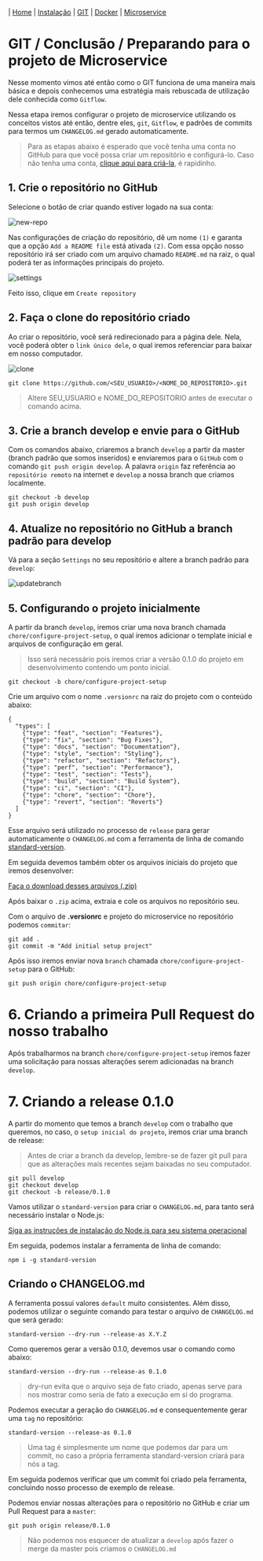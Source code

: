 | [Home](/handson_microservice) | [Instalação](/handson_microservice/instalacao) | [GIT](/handson_microservice/git) | [Docker](/handson_microservice/docker) | [Microservice](/handson_microservice/microservice)

# GIT / Conclusão / Preparando para o projeto de Microservice

Nesse momento vimos até então como o GIT funciona de uma maneira mais básica e depois conhecemos uma estratégia mais rebuscada de utilização dele conhecida como `Gitflow`.

Nessa etapa iremos configurar o projeto de microservice utilizando os conceitos vistos até então, dentre eles, `git`, `Gitflow`, e padrões de commits para termos um `CHANGELOG.md` gerado automaticamente.

> Para as etapas abaixo é esperado que você tenha uma conta no GitHub para que você possa criar um repositório e configurá-lo. Caso não tenha uma conta, [clique aqui para criá-la](https://github.com/join?ref_cta=Sign+up&ref_loc=header+logged+out&ref_page=%2F&source=header-home), é rapidinho.

## 1. Crie o repositório no GitHub

Selecione o botão de criar quando estiver logado na sua conta:

![new-repo](https://user-images.githubusercontent.com/18057391/92059895-cf636200-ed68-11ea-9aa2-eacfdb8d38ed.png)

Nas configurações de criação do repositório, dê um nome `(1)` e garanta que a opção `Add a README file` está ativada `(2)`. Com essa opção nosso repositório irá ser criado com um arquivo chamado `README.md` na raiz, o qual poderá ter as informações principais do projeto.

![settings](https://user-images.githubusercontent.com/18057391/92060017-194c4800-ed69-11ea-87f0-e414047a69c1.png)

Feito isso, clique em `Create repository`

## 2. Faça o clone do repositório criado 

Ao criar o repositório, você será redirecionado para a página dele. Nela, você poderá obter o `link único dele`, o qual iremos referenciar para baixar em nosso computador.

![clone](https://user-images.githubusercontent.com/18057391/92060216-8cee5500-ed69-11ea-8e0f-64d6e5ca36aa.png)

```
git clone https://github.com/<SEU_USUARIO>/<NOME_DO_REPOSITORIO>.git
```

> Altere SEU_USUARIO e NOME_DO_REPOSITORIO antes de executar o comando acima.

## 3. Crie a branch develop e envie para o GitHub

Com os comandos abaixo, criaremos a branch `develop` a partir da master (branch padrão que somos inseridos) e enviaremos para o `GitHub` com o comando `git push origin develop`. A palavra `origin` faz referência ao `repositório remoto` na internet e `develop` a nossa branch que criamos localmente.

```
git checkout -b develop
git push origin develop
```

## 4. Atualize no repositório no GitHub a branch padrão para develop

Vá para a seção `Settings` no seu repositório e altere a branch padrão para `develop`:

![updatebranch](https://user-images.githubusercontent.com/18057391/92060532-6bda3400-ed6a-11ea-84e4-a95e15d3198b.png)

## 5. Configurando o projeto inicialmente

A partir da branch `develop`, iremos criar uma nova branch chamada `chore/configure-project-setup`, o qual iremos adicionar o template inicial e arquivos de configuração em geral.

> Isso será necessário pois iremos criar a versão 0.1.0 do projeto em desenvolvimento contendo um ponto inicial. 

```
git checkout -b chore/configure-project-setup
```

Crie um arquivo com o nome `.versionrc` na raiz do projeto com o conteúdo abaixo:

```
{
  "types": [
    {"type": "feat", "section": "Features"},
    {"type": "fix", "section": "Bug Fixes"},
    {"type": "docs", "section": "Documentation"},
    {"type": "style", "section": "Styling"},
    {"type": "refactor", "section": "Refactors"},
    {"type": "perf", "section": "Performance"},
    {"type": "test", "section": "Tests"},
    {"type": "build", "section": "Build System"},
    {"type": "ci", "section": "CI"},
    {"type": "chore", "section": "Chore"},
    {"type": "revert", "section": "Reverts"}
  ]
}
```

Esse arquivo será utilizado no processo de `release` para gerar automaticamente o `CHANGELOG.md` com a ferramenta de linha de comando [standard-version](https://github.com/conventional-changelog/standard-version).

Em seguida devemos também obter os arquivos iniciais do projeto que iremos desenvolver:

[Faça o download desses arquivos (.zip)](/handson_microservice/microservice-setup.zip)

Após baixar o `.zip` acima, extraia e cole os arquivos no repositório seu.

Com o arquivo de **.versionrc** e projeto do microservice no repositório podemos `commitar`:

```
git add .
git commit -m "Add initial setup project"
```

Após isso iremos enviar nova `branch` chamada `chore/configure-project-setup` para o GitHub:

```
git push origin chore/configure-project-setup
```

# 6. Criando a primeira Pull Request do nosso trabalho

Após trabalharmos na branch `chore/configure-project-setup` iremos fazer uma solicitação para nossas alterações serem adicionadas na branch `develop`.

# 7. Criando a release 0.1.0

A partir do momento que temos a branch `develop` com o trabalho que queremos, no caso, o `setup inicial do projeto`, iremos criar uma branch de release:

> Antes de criar a branch da develop, lembre-se de fazer git pull para que as alterações mais recentes sejam baixadas no seu computador.

```
git pull develop
git checkout develop
git checkout -b release/0.1.0
```

Vamos utilizar o `standard-version` para criar o `CHANGELOG.md`, para tanto será necessário instalar o Node.js:

[Siga as instruções de instalação do Node.js para seu sistema operacional](https://nodejs.org/en/download/)

Em seguida, podemos instalar a ferramenta de linha de comando:

```
npm i -g standard-version
```

## Criando o CHANGELOG.md

A ferramenta possui valores `default` muito consistentes. Além disso, podemos utilizar o seguinte comando para testar o arquivo de `CHANGELOG.md` que será gerado:

```
standard-version --dry-run --release-as X.Y.Z
```

Como queremos gerar a versão 0.1.0, devemos usar o comando como abaixo:

```
standard-version --dry-run --release-as 0.1.0
```

> dry-run evita que o arquivo seja de fato criado, apenas serve para nos mostrar como seria de fato a execução em si do programa.

Podemos executar a geração do `CHANGELOG.md` e consequentemente gerar uma `tag` no repositório:

```
standard-version --release-as 0.1.0
```

> Uma tag é simplesmente um nome que podemos dar para um commit, no caso a própria ferramenta standard-version criará para nós a tag.

Em seguida podemos verificar que um commit foi criado pela ferramenta, concluindo nosso processo de exemplo de release.

Podemos enviar nossas alterações para o repositório no GitHub e criar um Pull Request para a `master`:

```
git push origin release/0.1.0
```

> Não podemos nos esquecer de atualizar a `develop` após fazer o merge da master pois criamos o `CHANGELOG.md` 